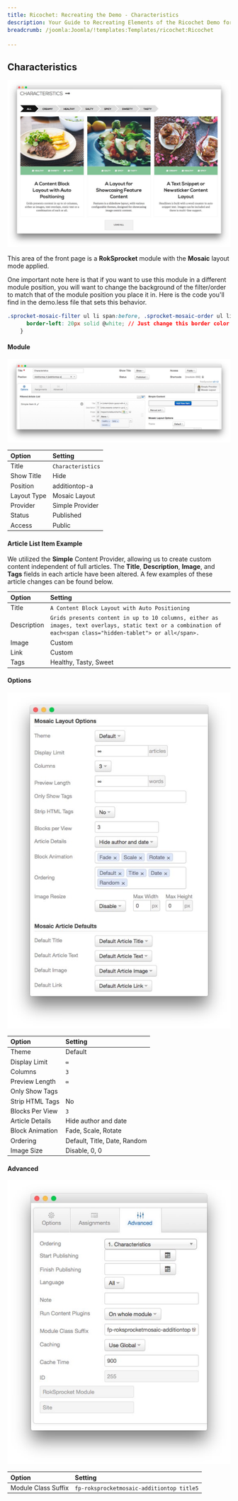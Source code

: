 ```yaml
---
title: Ricochet: Recreating the Demo - Characteristics
description: Your Guide to Recreating Elements of the Ricochet Demo for Joomla
breadcrumb: /joomla:Joomla/!templates:Templates/ricochet:Ricochet

---
```


Characteristics
-----

![](assets/demo_6.jpeg)

This area of the front page is a **RokSprocket** module with the **Mosaic** layout mode applied. 

One important note here is that if you want to use this module in a different module position, you will want to change the background of the filter/order to match that of the module position you place it in. Here is the code you'll find in the demo.less file that sets this behavior.

~~~ .css
.sprocket-mosaic-filter ul li span:before, .sprocket-mosaic-order ul li span:before {
      border-left: 20px solid @white; // Just change this border color if you place your RokSprocket mosaic on other module position to match its background
    }
~~~

#### Module

![](assets/demo_6a.jpeg)

|    Option   |      Setting      |
| :---------- | :---------------- |
| Title       | `Characteristics` |
| Show Title  | Hide              |
| Position    | additiontop-a     |
| Layout Type | Mosaic Layout     |
| Provider    | Simple Provider   |
| Status      | Published         |
| Access      | Public            |

#### Article List Item Example

We utilized the **Simple** Content Provider, allowing us to create custom content independent of full articles. The **Title**, **Description**, **Image**, and **Tags** fields in each article have been altered. A few examples of these article changes can be found below.

|    Option   |                                                                            Setting                                                                             |
| :---------- | :------------------------------------------------------------------------------------------------------------------------------------------------------------- |
| Title       | `A Content Block Layout with Auto Positioning`                                                                                                                 |
| Description | `Grids presents content in up to 10 columns, either as images, text overlays, static text or a combination of each<span class="hidden-tablet"> or all</span>.` |
| Image       | Custom                                                                                                                                                         |
| Link        | Custom                                                                                                                                                         |
| Tags        | Healthy, Tasty, Sweet                                                                                                                                          |

#### Options

![](assets/demo_6b.jpeg)

|      Option     |           Setting            |
| :-------------- | :--------------------------- |
| Theme           | Default                      |
| Display Limit   | `∞`                          |
| Columns         | `3`                          |
| Preview Length  | `∞`                          |
| Only Show Tags  |                              |
| Strip HTML Tags | No                           |
| Blocks Per View | `3`                          |
| Article Details | Hide author and date         |
| Block Animation | Fade, Scale, Rotate          |
| Ordering        | Default, Title, Date, Random |
| Image Size      | Disable, 0, 0                |

#### Advanced

![](assets/demo_6c.jpeg)

|        Option       |                  Setting                  |
| :------------------ | :---------------------------------------- |
| Module Class Suffix | `fp-roksprocketmosaic-additiontop title5` |
